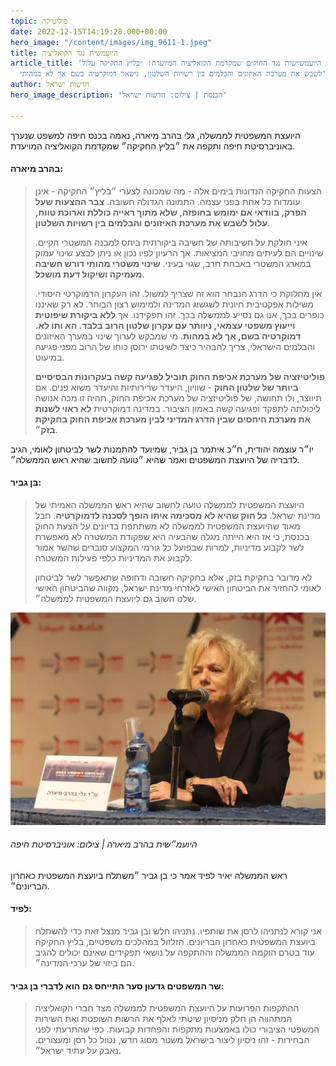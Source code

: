 ```yaml
---
topic: פוליטיקה
date: 2022-12-15T14:19:28.000+00:00
hero_image: "/content/images/img_9611-1.jpeg"
title: היועמשית נגד הקואליציה
article_title: 'היועמש״שית נגד החוקים שמקדמת הקואליציה המיועדת: ״בליץ החקיקה עלול
  לשבש את מערכת האיזונים והבלמים בין רשויות השלטון, נישאר דמוקרטיה בשם אך לא במהות״'
author: חדשות ישראל
hero_image_description: 'הכנסת | צילום: חדשות ישראל'

---
```

היועצת המשפטית לממשלה, גלי בהרב מיארה, נאמה בכנס חיפה למשפט שנערך באוניברסיטת חיפה ותקפה את ״בליץ החקיקה״ שמקדמת הקואליציה המויעדת.

#### בהרב מיארה:

> הצעות החקיקה הנדונות בימים אלה - מה שמכונה לצערי ״בליץ״ החקיקה - אינן עומדות כל אחת בפני עצמה. התמונה הגדולה חשובה. **צבר ההצעות שעל הפרק, בוודאי אם ימומש בחופזה, שלא מתוך ראייה כוללת וארוכת טווח, עלול לשבש את מערכת האיזונים והבלמים בין רשויות השלטון**.
>
> איני חולקת על חשיבותה של חשיבה ביקורתית ביחס למבנה המשטרי הקיים. שינויים הם לעיתים מחויבי המציאות. אך הרעיון לפיו נכון או ניתן לבצע שינוי עמוק במארג המשטרי באבחת חרב, שגוי בעיני. **שינוי משטרי מהותי דורש חשיבה מעמיקה ושיקול דעת מושכל**.
>
> אין מחלוקת כי הדרג הנבחר הוא זה שצריך למשול. זהו העקרון הדמוקרטי היסודי. משילות אפקטיבית חיונית לשגשוג המדינה ולמימוש רצון הבוחר. לא רק שאיננו כופרים בכך, אנו גם נסייע לממשלה בכך. זהו תפקידנו. אך **ללא ביקורת שיפוטית וייעוץ משפטי עצמאי, ניוותר עם עקרון שלטון הרוב בלבד. הא ותו לא. דמוקרטיה בשם, אך לא במהות**. מי שמבקש לערוך שינוי במערך האיזונים והבלמים הישראלי, צריך להבהיר כיצד לשיטתו ירוסן כוחו של הרוב מפני פגיעה במיעוט.
>
> **פוליטיזציה של מערכת אכיפת החוק תוביל לפגיעה קשה בעקרונות הבסיסיים ביותר של שלטון החוק** - שוויון, היעדר שרירותיות והיעדר משוא פנים. אם תיווצר, ולו תחושה, של פוליטיזציה של מערכת אכיפת החוק, תהיה זו מכה אנושה ליכולתה לתפקד ופגיעה קשה באמון הציבור. במדינה דמוקרטית **לא ראוי לשנות את מערכת היחסים שבין הדרג המדיני לבין מערכת אכיפת החוק בחקיקת בזק**״.

יו״ר עוצמה יהודית, ח״כ איתמר בן גביר, שמיועד להתמנות לשר לביטחון לאומי, הגיב לדבריה של היועצת המשפטים ואמר שהיא ״טועה לחשוב שהיא ראש הממשלה״.

#### בן גביר:

> היועצת המשפטית לממשלה טועה לחשוב שהיא ראש הממשלה האמיתי של מדינת ישראל. **כל חוק שהיא לא מסכימה איתו הופך לסכנה לדמוקרטיה**. חבל מאוד שהיועצת המשפטית לממשלה לא משתתפת בדיונים על הצעת החוק בכנסת, כי אז היא הייתה מגלה שהבעיה היא שפקודת המשטרה לא מאפשרת לשר לקבוע מדיניות, למרות שבפועל כל גורמי המקצוע סוברים שהשר אמור לקבוע את המדיניות כלפי פעילות המשטרה.
>
> לא מדובר בחקיקת בזק, אלא בחקיקה חשובה ודחופה שתאפשר לשר לביטחון לאומי להחזיר את הביטחון האישי לאזרחי מדינת ישראל, מקווה שהביטחון האישי שלנו חשוב גם ליועצת המשפטית לממשלה״.

![](/content/images/whatsapp-image-2022-12-15-at-15-10-02-e1671109956599.jpeg)

###### היועמ״שית בהרב מיארה | צילום: אוניברסיטת חיפה

ראש הממשלה יאיר לפיד אמר כי בן גביר ״משתלח ביועצת המשפטית כאחרון הבריונים״.

#### לפיד:

> אני קורא לנתניהו לרסן את שותפיו. נתניהו חלש ובן גביר מנצל זאת כדי להשתלח ביועצת המשפטית כאחרון הבריונים. הזלזול במהלכים משפטיים, בליץ החקיקה עוד בטרם הוקמה הממשלה וההתקפה על נושאי תפקידים שאינם יכולים להגיב הם ביזוי של ערכי המדינה״.

#### שר המשפטים גדעון סער התייחס גם הוא לדברי בן גביר:

> ההתקפות הפרועות על היועצת המשפטית לממשלה מצד חברי הקואליציה המתהווה הן חלק מניסיון שיטתי לאלף את הרשות השופטת ואת השירות המשפטי הציבורי כולו באמצעות מתקפות והפחדות קבועות. כפי שהתרעתי לפני הבחירות - זהו ניסיון ליצור בישראל משטר מסוג חדש, נטול כל רסן ומעצורים. נאבק על עתיד ישראל״.